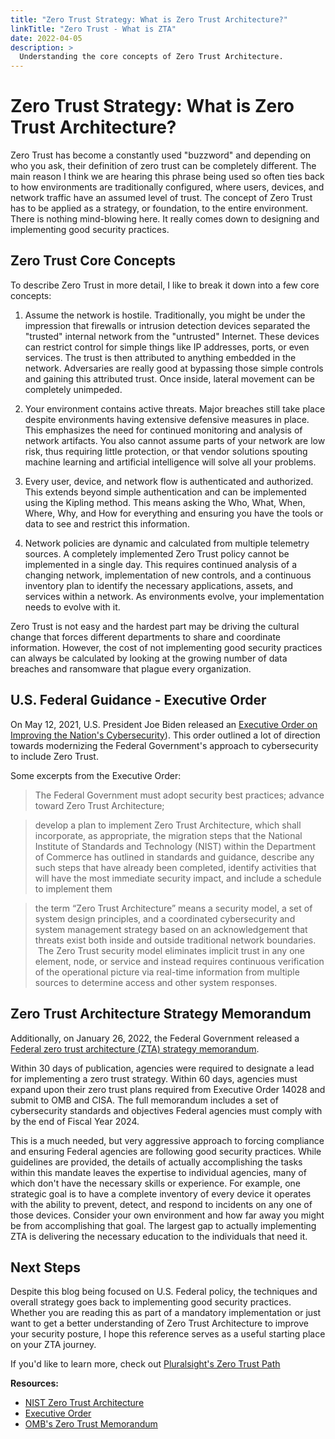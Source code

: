 ```yaml
---
title: "Zero Trust Strategy: What is Zero Trust Architecture?"
linkTitle: "Zero Trust - What is ZTA"
date: 2022-04-05
description: >
  Understanding the core concepts of Zero Trust Architecture.
---
```


# Zero Trust Strategy:  What is Zero Trust Architecture?
Zero Trust has become a constantly used "buzzword" and depending on who you ask, their definition of zero trust can be completely different. The main reason I think we are hearing this phrase being used so often ties back to how environments are traditionally configured, where users, devices, and network traffic have an assumed level of trust. The concept of Zero Trust has to be applied as a strategy, or foundation, to the entire environment. There is nothing mind-blowing here. It really comes down to designing and implementing good security practices. 

## Zero Trust Core Concepts
To describe Zero Trust in more detail, I like to break it down into a few core concepts:

1. Assume the network is hostile. Traditionally, you might be under the impression that firewalls or intrusion detection devices separated the "trusted" internal network from the "untrusted" Internet. These devices can restrict control for simple things like IP addresses, ports, or even services. The trust is then attributed to anything embedded in the network. Adversaries are really good at bypassing those simple controls and gaining this attributed trust. Once inside, lateral movement can be completely unimpeded.  

2. Your environment contains active threats. Major breaches still take place despite environments having extensive defensive measures in place. This emphasizes the need for continued monitoring and analysis of network artifacts. You also cannot assume parts of your network are low risk, thus requiring little protection, or that vendor solutions spouting machine learning and artificial intelligence will solve all your problems. 

3. Every user, device, and network flow is authenticated and authorized. This extends beyond simple authentication and can be implemented using the Kipling method. This means asking the Who, What, When, Where, Why, and How for everything and ensuring you have the tools or data to see and restrict this information. 

4. Network policies are dynamic and calculated from multiple telemetry sources. A completely implemented Zero Trust policy cannot be implemented in a single day. This requires continued analysis of a changing network, implementation of new controls, and a continuous inventory plan to identify the necessary applications, assets, and services within a network. As environments evolve, your implementation needs to evolve with it. 

Zero Trust is not easy and the hardest part may be driving the cultural change that forces different departments to share and coordinate information. However, the cost of not implementing good security practices can always be calculated by looking at the growing number of data breaches and ransomware that plague every organization.

## U.S. Federal Guidance - Executive Order
On May 12, 2021, U.S. President Joe Biden released an [Executive Order on Improving the Nation's Cybersecurity](https://www.whitehouse.gov/briefing-room/presidential-actions/2021/05/12/executive-order-on-improving-the-nations-cybersecurity/)). This order outlined a lot of direction towards modernizing the Federal Government's approach to cybersecurity to include Zero Trust.

Some excerpts from the Executive Order:
> The Federal Government must adopt security best practices; advance toward Zero Trust Architecture;

>develop a plan to implement Zero Trust Architecture, which shall incorporate, as appropriate, the migration steps that the National Institute of Standards and Technology (NIST) within the Department of Commerce has outlined in standards and guidance, describe any such steps that have already been completed, identify activities that will have the most immediate security impact, and include a schedule to implement them

>the term “Zero Trust Architecture” means a security model, a set of system design principles, and a coordinated cybersecurity and system management strategy based on an acknowledgement that threats exist both inside and outside traditional network boundaries.  The Zero Trust security model eliminates implicit trust in any one element, node, or service and instead requires continuous verification of the operational picture via real-time information from multiple sources to determine access and other system responses. 

## Zero Trust Architecture Strategy Memorandum
Additionally, on January 26, 2022, the Federal Government released a [Federal zero trust architecture (ZTA) strategy memorandum](https://www.whitehouse.gov/wp-content/uploads/2022/01/M-22-09.pdf). 

Within 30 days of publication, agencies were required to designate a lead for implementing a zero trust strategy. Within 60 days, agencies must expand upon their zero trust plans required from Executive Order 14028 and submit to OMB and CISA. The full memorandum includes a set of cybersecurity standards and objectives Federal agencies must comply with by the end of Fiscal Year 2024. 

This is a much needed, but very aggressive approach to forcing compliance and ensuring Federal agencies are following good security practices. While guidelines are provided, the details of actually accomplishing the tasks within this mandate leaves the expertise to individual agencies, many of which don't have the necessary skills or experience. For example, one strategic goal is to have a complete inventory of every device it operates with the ability to prevent, detect, and respond to incidents on any one of those devices. Consider your own environment and how far away you might be from accomplishing that goal. The largest gap to actually implementing ZTA is delivering the necessary education to the individuals that need it. 

## Next Steps
Despite this blog being focused on U.S. Federal policy, the techniques and overall strategy goes back to implementing good security practices. Whether you are reading this as part of a mandatory implementation or just want to get a better understanding of Zero Trust Architecture to improve your security posture, I hope this reference serves as a useful starting place on your ZTA journey. 

If you'd like to learn more, check out [Pluralsight's Zero Trust Path](https://www.pluralsight.com/paths/zero-trust-architecture-zta)

**Resources:**
- [NIST Zero Trust Architecture](https://www.nist.gov/publications/zero-trust-architecture)
- [Executive Order](https://www.whitehouse.gov/briefing-room/presidential-actions/2021/05/12/executive-order-on-improving-the-nations-cybersecurity/)
- [OMB's Zero Trust Memorandum](https://www.whitehouse.gov/wp-content/uploads/2022/01/M-22-09.pdf)

